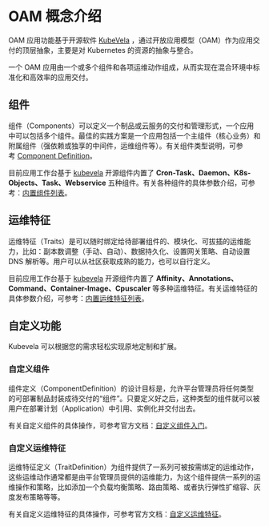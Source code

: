 # OAM 概念介绍

OAM 应用功能基于开源软件 [KubeVela](http://kubevela.net/zh/docs/v1.2/) ，通过开放应用模型（OAM）作为应用交付的顶层抽象，主要是对 Kubernetes 的资源的抽象与整合。

一个 OAM 应用由一个或多个组件和各项运维动作组成，从而实现在混合环境中标准化和高效率的应用交付。

## 组件

组件（Components）可以定义一个制品或云服务的交付和管理形式，一个应用中可以包括多个组件。最佳的实践方案是一个应用包括一个主组件（核心业务）和附属组件（强依赖或独享的中间件，运维组件等）。有关组件类型说明，可参考 [Component Definition](http://kubevela.net/zh/docs/v1.2/platform-engineers/oam/x-definition#%E7%BB%84%E4%BB%B6%E5%AE%9A%E4%B9%89%EF%BC%88componentdefinition%EF%BC%89)。

目前应用工作台基于 [kubevela](https://kubevela.io/zh/docs/) 开源组件内置了 **Cron-Task、Daemon、K8s-Objects、Task、Webservice** 五种组件。有关各种组件的具体参数介绍，可参考：[内置组件列表](https://kubevela.io/zh/docs/end-user/components/references)。

## 运维特征

运维特征（Traits）是可以随时绑定给待部署组件的、模块化、可拔插的运维能力，比如：副本数调整（手动、自动）、数据持久化、设置网关策略、自动设置 DNS 解析等。用户可以从社区获取成熟的能力，也可以自行定义。

目前应用工作台基于 [kubevela](https://kubevela.io/zh/docs/) 开源组件内置了 **Affinity、Annotations、Command、Container-Image、Cpuscaler** 等多种运维特征。有关运维特征的具体参数介绍，可参考：[内置运维特征列表](https://kubevela.io/zh/docs/end-user/traits/references)。

## 自定义功能

Kubevela 可以根据您的需求轻松实现原地定制和扩展。

### 自定义组件

组件定义（ComponentDefinition）的设计目标是，允许平台管理员将任何类型的可部署制品封装成待交付的“组件”。只要定义好之后，这种类型的组件就可以被用户在部署计划（Application）中引用、实例化并交付出去。

有关自定义组件的具体操作，可参考官方文档：[自定义组件入门](http://kubevela.net/zh/docs/v1.2/platform-engineers/components/custom-component)。

### 自定义运维特征

运维特征定义（TraitDefinition）为组件提供了一系列可被按需绑定的运维动作，这些运维动作通常都是由平台管理员提供的运维能力，为这个组件提供一系列的运维操作和策略，比如添加一个负载均衡策略、路由策略、或者执行弹性扩缩容、灰度发布策略等等。

有关自定义运维特征的具体操作，可参考官方文档：[自定义运维特征](http://kubevela.net/zh/docs/v1.2/platform-engineers/traits/customize-trait)。
